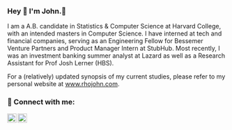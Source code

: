 ### Hey 👋 I'm John.🐺

I am a A.B. candidate in Statistics & Computer Science at Harvard College, with an intended masters in Computer Science. I have interned at tech and financial companies, serving as an Engineering Fellow for Bessemer Venture Partners and Product Manager Intern at StubHub. Most recently, I was an investment banking summer analyst at Lazard as well as a Research Assistant for Prof Josh Lerner (HBS).

For a (relatively) updated synopsis of my current studies, please refer to my personal website at www.rhojohn.com.

### 🤝 Connect with me:

<a href="https://www.linkedin.com/in/rhojohn/"><img align="left" src="https://raw.githubusercontent.com/yushi1007/yushi1007/main/images/linkedin.svg" alt="John Rho | LinkedIn" width="21px"/></a>
<a href="https://johnrho.medium.com/"><img align="left" src="https://raw.githubusercontent.com/yushi1007/yushi1007/main/images/medium.svg" alt="John Rho | Medium" width="21px"/></a>
</br>
